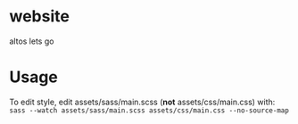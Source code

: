 # website

altos lets go

# Usage

To edit style, edit assets/sass/main.scss (**not** assets/css/main.css) with:
`sass --watch assets/sass/main.scss assets/css/main.css --no-source-map`
